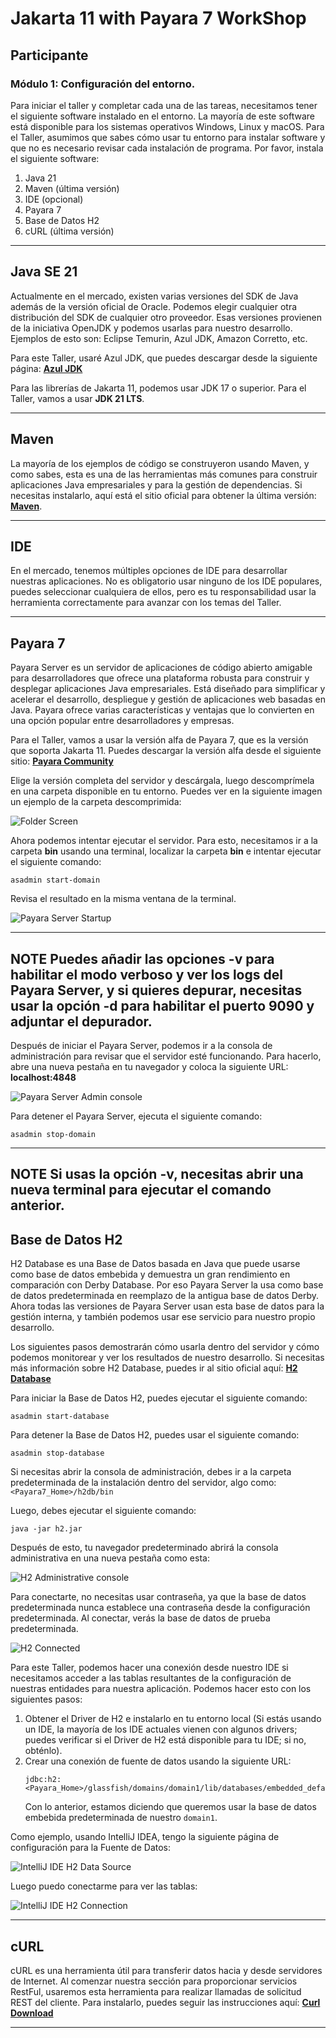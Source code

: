 # Jakarta 11 with Payara 7 WorkShop

## Participante

### **Módulo 1: Configuración del entorno.**

Para iniciar el taller y completar cada una de las tareas, necesitamos tener el siguiente software instalado en el entorno. La mayoría de este software está disponible para los sistemas operativos Windows, Linux y macOS. Para el Taller, asumimos que sabes cómo usar tu entorno para instalar software y que no es necesario revisar cada instalación de programa. Por favor, instala el siguiente software:

1.  Java 21
2.  Maven (última versión)
3.  IDE (opcional)
4.  Payara 7
5.  Base de Datos H2
6.  cURL (última versión)

-----

## Java SE 21

Actualmente en el mercado, existen varias versiones del SDK de Java además de la versión oficial de Oracle. Podemos elegir cualquier otra distribución del SDK de cualquier otro proveedor. Esas versiones provienen de la iniciativa OpenJDK y podemos usarlas para nuestro desarrollo. Ejemplos de esto son: Eclipse Temurin, Azul JDK, Amazon Corretto, etc.

Para este Taller, usaré Azul JDK, que puedes descargar desde la siguiente página: **[Azul JDK](https://www.azul.com/downloads/?package=jdk#zulu)**

Para las librerías de Jakarta 11, podemos usar JDK 17 o superior. Para el Taller, vamos a usar **JDK 21 LTS**.

-----

## Maven

La mayoría de los ejemplos de código se construyeron usando Maven, y como sabes, esta es una de las herramientas más comunes para construir aplicaciones Java empresariales y para la gestión de dependencias. Si necesitas instalarlo, aquí está el sitio oficial para obtener la última versión: **[Maven](https://maven.apache.org/download.cgi)**.

-----

## IDE

En el mercado, tenemos múltiples opciones de IDE para desarrollar nuestras aplicaciones. No es obligatorio usar ninguno de los IDE populares, puedes seleccionar cualquiera de ellos, pero es tu responsabilidad usar la herramienta correctamente para avanzar con los temas del Taller.

-----

## Payara 7

Payara Server es un servidor de aplicaciones de código abierto amigable para desarrolladores que ofrece una plataforma robusta para construir y desplegar aplicaciones Java empresariales. Está diseñado para simplificar y acelerar el desarrollo, despliegue y gestión de aplicaciones web basadas en Java. Payara ofrece varias características y ventajas que lo convierten en una opción popular entre desarrolladores y empresas.

Para el Taller, vamos a usar la versión alfa de Payara 7, que es la versión que soporta Jakarta 11. Puedes descargar la versión alfa desde el siguiente sitio: **[Payara Community](https://www.payara.fish/downloads/payara-platform-community-edition/)**

Elige la versión completa del servidor y descárgala, luego descomprímela en una carpeta disponible en tu entorno. Puedes ver en la siguiente imagen un ejemplo de la carpeta descomprimida:

![Folder Screen](img/folderPayaraDecompressed.png)

Ahora podemos intentar ejecutar el servidor. Para esto, necesitamos ir a la carpeta **bin** usando una terminal, localizar la carpeta **bin** e intentar ejecutar el siguiente comando:

```console
asadmin start-domain
```

Revisa el resultado en la misma ventana de la terminal.

![Payara Server Startup](img/payaraServerStartup.png)

---
**NOTE** 
Puedes añadir las opciones **-v** para habilitar el modo verboso y ver los logs del Payara Server, y si quieres depurar, necesitas usar la opción **-d** para habilitar el puerto 9090 y adjuntar el depurador.
----

Después de iniciar el Payara Server, podemos ir a la consola de administración para revisar que el servidor esté funcionando. Para hacerlo, abre una nueva pestaña en tu navegador y coloca la siguiente URL: **localhost:4848**

![Payara Server Admin console](img/payaraServerAdminConsole.png)

Para detener el Payara Server, ejecuta el siguiente comando:

```console
asadmin stop-domain
```

---
**NOTE** 
Si usas la opción **-v**, necesitas abrir una nueva terminal para ejecutar el comando anterior.
---

## Base de Datos H2

H2 Database es una Base de Datos basada en Java que puede usarse como base de datos embebida y demuestra un gran rendimiento en comparación con Derby Database. Por eso Payara Server la usa como base de datos predeterminada en reemplazo de la antigua base de datos Derby. Ahora todas las versiones de Payara Server usan esta base de datos para la gestión interna, y también podemos usar ese servicio para nuestro propio desarrollo.

Los siguientes pasos demostrarán cómo usarla dentro del servidor y cómo podemos monitorear y ver los resultados de nuestro desarrollo. Si necesitas más información sobre H2 Database, puedes ir al sitio oficial aquí: **[H2 Database](https://www.h2database.com/html/main.html)**

Para iniciar la Base de Datos H2, puedes ejecutar el siguiente comando:

```console
asadmin start-database
```

Para detener la Base de Datos H2, puedes usar el siguiente comando:

```console
asadmin stop-database
```

Si necesitas abrir la consola de administración, debes ir a la carpeta predeterminada de la instalación dentro del servidor, algo como: `<Payara7_Home>/h2db/bin`

Luego, debes ejecutar el siguiente comando:

```console
java -jar h2.jar
```

Después de esto, tu navegador predeterminado abrirá la consola administrativa en una nueva pestaña como esta:

![H2 Administrative console](img/administrativeConsoleH2Local.png)

Para conectarte, no necesitas usar contraseña, ya que la base de datos predeterminada nunca establece una contraseña desde la configuración predeterminada. Al conectar, verás la base de datos de prueba predeterminada.

![H2 Connected](img/administrativeConsoleH2Running.png)

Para este Taller, podemos hacer una conexión desde nuestro IDE si necesitamos acceder a las tablas resultantes de la configuración de nuestras entidades para nuestra aplicación. Podemos hacer esto con los siguientes pasos:

1.  Obtener el Driver de H2 e instalarlo en tu entorno local (Si estás usando un IDE, la mayoría de los IDE actuales vienen con algunos drivers; puedes verificar si el Driver de H2 está disponible para tu IDE; si no, obténlo).
2.  Crear una conexión de fuente de datos usando la siguiente URL:
    ```h2
    jdbc:h2:<Payara_Home>/glassfish/domains/domain1/lib/databases/embedded_default;AUTO_SERVER=TRUE
    ```
    Con lo anterior, estamos diciendo que queremos usar la base de datos embebida predeterminada de nuestro `domain1`.

Como ejemplo, usando IntelliJ IDEA, tengo la siguiente página de configuración para la Fuente de Datos:

![IntelliJ IDE H2 Data Source](img/intelliJIdeaDataSourceForEmbeddedH2.png)

Luego puedo conectarme para ver las tablas:

![IntelliJ IDE H2 Connection](img/intelliJIdeaConnectionDatabase.png)

-----

## cURL

cURL es una herramienta útil para transferir datos hacia y desde servidores de Internet. Al comenzar nuestra sección para proporcionar servicios RestFul, usaremos esta herramienta para realizar llamadas de solicitud REST del cliente. Para instalarlo, puedes seguir las instrucciones aquí: **[Curl Download](https://curl.se/download.html)**

-----